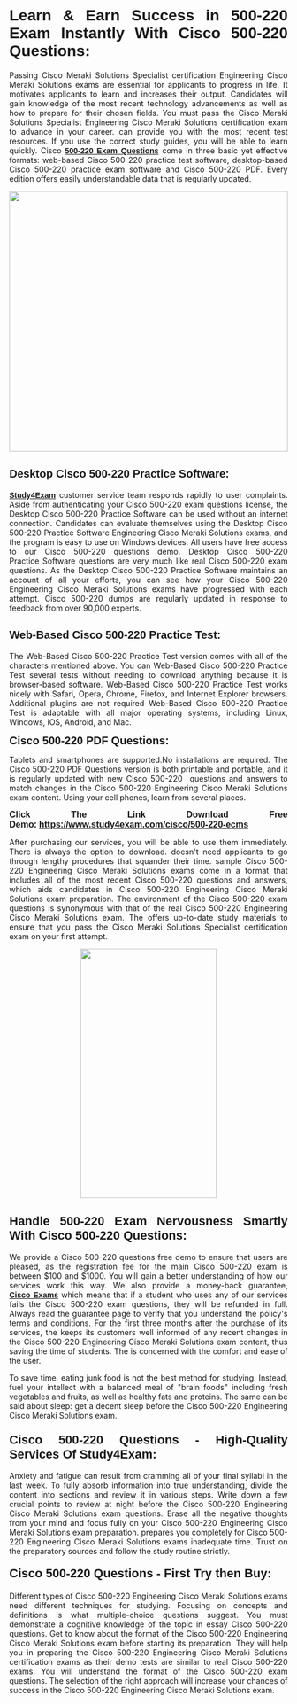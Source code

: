 <h1 style="text-align: justify;"><span style="font-family:Tahoma,Geneva,sans-serif;"><strong>Learn & Earn Success in 500-220 Exam Instantly With Cisco 500-220 Questions:</strong></span></h1>

<p style="text-align: justify;">Passing Cisco Meraki Solutions Specialist certification Engineering Cisco Meraki Solutions exams are essential for applicants to progress in life. It motivates applicants to learn and increases their output. Candidates will gain knowledge of the most recent technology advancements as well as how to prepare for their chosen fields. You must pass the Cisco Meraki Solutions Specialist Engineering Cisco Meraki Solutions certification exam to advance in your career. can provide you with the most recent test resources. If you use the correct study guides, you will be able to learn quickly. Cisco <a href="https://www.study4exam.com/cisco/500-220-ecms" target="_blank"><span style="font-family:Tahoma,Geneva,sans-serif;"><strong>500-220 Exam Questions</strong></span></a> come in three basic yet effective formats: web-based Cisco 500-220 practice test software, desktop-based Cisco 500-220 practice exam software and Cisco 500-220 PDF. Every edition offers easily understandable data that is regularly updated.</p>

<p style="text-align: justify;"><a href="https://www.study4exam.com/cisco/500-220-ecms" target="_blank"><img alt="" src="https://lh3.googleusercontent.com/pw/AM-JKLVq_oPqfp0-n5zn4yqAoyjjcA2yO-jT5Cm68rj_xPcdsmakSaLzyxJ8unsRMKMdGkmOINvzyM17CwNHdrz3aK03FYcCewHDEYJs7lAvJLcrBifJ5qSpkhSIJgPhz-7dSY7ixq9ev6p4G2ds_VnujUaf=w1366-h530-no?authuser=0" style="width: 100%; height: 470px;" /></a></p>

<h2 style="text-align: justify;"><span style="font-family:Tahoma,Geneva,sans-serif;"><strong><span style="font-size:20px;">Desktop Cisco 500-220 Practice Software:</span></strong></span></h2>

<p style="text-align: justify;"><a href="https://www.study4exam.com/" target="_blank"><span style="font-family:Tahoma,Geneva,sans-serif;"><strong>Study4Exam</strong></span></a> customer service team responds rapidly to user complaints. Aside from authenticating your Cisco 500-220 exam questions license, the Desktop Cisco 500-220 Practice Software can be used without an internet connection. Candidates can evaluate themselves using the Desktop Cisco 500-220 Practice Software Engineering Cisco Meraki Solutions exams, and the program is easy to use on Windows devices. All users have free access to our Cisco 500-220 questions demo. Desktop Cisco 500-220 Practice Software questions are very much like real Cisco 500-220 exam questions. As the Desktop Cisco 500-220 Practice Software maintains an account of all your efforts, you can see how your Cisco 500-220 Engineering Cisco Meraki Solutions exams have progressed with each attempt. Cisco 500-220 dumps are regularly updated in response to feedback from over 90,000 experts.</p>

<h2 style="text-align: justify;"><strong><span style="font-family:Tahoma,Geneva,sans-serif;"><span style="font-size:20px;">Web-Based Cisco 500-220 Practice Test:</span></span></strong></h2>

<p style="text-align: justify;">The Web-Based Cisco 500-220 Practice Test version comes with all of the characters mentioned above. You can Web-Based Cisco 500-220 Practice Test several tests without needing to download anything because it is browser-based software. Web-Based Cisco 500-220 Practice Test works nicely with Safari, Opera, Chrome, Firefox, and Internet Explorer browsers. Additional plugins are not required Web-Based Cisco 500-220 Practice Test is adaptable with all major operating systems, including Linux, Windows, iOS, Android, and Mac.</p>

<p style="text-align: justify;"><strong><span style="font-family:Tahoma,Geneva,sans-serif;"><span style="font-size:20px;">Cisco 500-220 PDF Questions:</span></span></strong></p>

<p style="text-align: justify;">Tablets and smartphones are supported.No installations are required. The Cisco 500-220 PDF Questions version is both printable and portable, and it is regularly updated with new Cisco 500-220  questions and answers to match changes in the Cisco 500-220 Engineering Cisco Meraki Solutions exam content. Using your cell phones, learn from several places.</p>

<p style="text-align: justify;"><strong><span style="font-size:16px;"><span style="font-family:Tahoma,Geneva,sans-serif;">Click The Link Download Free Demo:</span></span></strong> <strong><span style="font-size:16px;"><span style="font-family:Tahoma,Geneva,sans-serif;"><a href="https://www.study4exam.com/cisco/500-220-ecms" target="_blank">https://www.study4exam.com/cisco/500-220-ecms</a></span></span></strong></p>

<p style="text-align: justify;">After purchasing our services, you will be able to use them immediately. There is always the option to download. doesn't need applicants to go through lengthy procedures that squander their time. sample Cisco 500-220 Engineering Cisco Meraki Solutions exams come in a format that includes all of the most recent Cisco 500-220 questions and answers, which aids candidates in Cisco 500-220 Engineering Cisco Meraki Solutions exam preparation. The environment of the Cisco 500-220 exam questions is synonymous with that of the real Cisco 500-220 Engineering Cisco Meraki Solutions exam. The offers up-to-date study materials to ensure that you pass the Cisco Meraki Solutions Specialist certification exam on your first attempt.</p>

<p style="text-align: center;"><a href="https://www.study4exam.com/cisco/500-220-ecms" target="_blank"><img alt="" src="https://lh3.googleusercontent.com/pw/AM-JKLXfNjhwPiMVy0ctVShSUYpvTBudxxEKSjIvWyQcQ4fkjC7tw4fAHzQCxVumweZ4lZywWu345GH-ksy4ecL_MjJ_HOMVvBbLXRtkP9fACCrcmZAb4vVtcna_wHGfpzNHbsqs91m4DXRGfOMJpFZl-Ci9=w650-h649-no?authuser=0" style="width: 70%; height: 450px;" /></a></p>

<h2 style="text-align: justify;"><strong><span style="font-size:22px;"><span style="font-family:Tahoma,Geneva,sans-serif;">Handle 500-220 Exam Nervousness Smartly With Cisco 500-220 Questions:</span></span></strong></h2>

<p style="text-align: justify;">We provide a Cisco 500-220 questions free demo to ensure that users are pleased, as the registration fee for the main Cisco 500-220 exam is between $100 and $1000. You will gain a better understanding of how our services work this way. We also provide a money-back guarantee, <a href="https://www.study4exam.com/cisco-exams" target="_blank"><span style="font-family:Tahoma,Geneva,sans-serif;"><strong>Cisco Exams</strong></span></a> which means that if a student who uses any of our services fails the Cisco 500-220 exam questions, they will be refunded in full. Always read the guarantee page to verify that you understand the policy's terms and conditions. For the first three months after the purchase of its services, the keeps its customers well informed of any recent changes in the Cisco 500-220 Engineering Cisco Meraki Solutions exam content, thus saving the time of students. The is concerned with the comfort and ease of the user.</p>

<p style="text-align: justify;">To save time, eating junk food is not the best method for studying. Instead, fuel your intellect with a balanced meal of "brain foods" including fresh vegetables and fruits, as well as healthy fats and proteins. The same can be said about sleep: get a decent sleep before the Cisco 500-220 Engineering Cisco Meraki Solutions exam.</p>

<h3 style="text-align: justify;"><span style="font-family:Tahoma,Geneva,sans-serif;"><strong><span style="font-size:22px;">Cisco 500-220 Questions - High-Quality Services Of Study4Exam:</span></strong></span></h3>

<p style="text-align: justify;">Anxiety and fatigue can result from cramming all of your final syllabi in the last week. To fully absorb information into true understanding, divide the content into sections and review it in various steps. Write down a few crucial points to review at night before the Cisco 500-220 Engineering Cisco Meraki Solutions exam questions. Erase all the negative thoughts from your mind and focus fully on your Cisco 500-220 Engineering Cisco Meraki Solutions exam preparation. prepares you completely for Cisco 500-220 Engineering Cisco Meraki Solutions exams inadequate time. Trust on the preparatory sources and follow the study routine strictly. </p>

<h4 style="text-align: justify;"><span style="font-family:Tahoma,Geneva,sans-serif;"><strong><span style="font-size:22px;">Cisco 500-220 Questions - First Try then Buy:</span></strong></span></h4>

<p style="text-align: justify;">Different types of Cisco 500-220 Engineering Cisco Meraki Solutions exams need different techniques for studying. Focusing on concepts and definitions is what multiple-choice questions suggest. You must demonstrate a cognitive knowledge of the topic in essay Cisco 500-220 questions. Get to know about the format of the Cisco 500-220 Engineering Cisco Meraki Solutions exam before starting its preparation. They will help you in preparing the Cisco 500-220 Engineering Cisco Meraki Solutions certification exams as their demo tests are similar to real Cisco 500-220 exams. You will understand the format of the Cisco 500-220 exam questions. The selection of the right approach will increase your chances of success in the Cisco 500-220 Engineering Cisco Meraki Solutions exam.</p>
